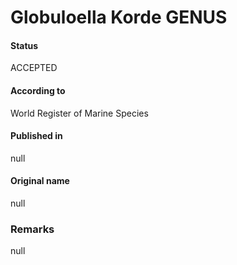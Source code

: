 # Globuloella Korde GENUS

#### Status
ACCEPTED

#### According to
World Register of Marine Species

#### Published in
null

#### Original name
null

### Remarks
null